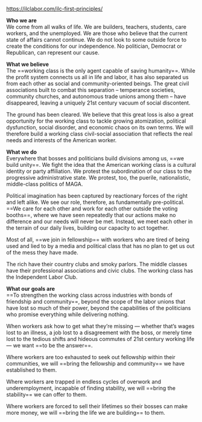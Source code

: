 https://ilclabor.com/ilc-first-principles/

**Who we are**  
We come from all walks of life. We are builders, teachers, students, care workers, and the unemployed. We are those who believe that the current state of affairs cannot continue. We do not look to some outside force to create the conditions for our independence. No politician, Democrat or Republican, can represent our cause.

**What we believe**  
The ==working class is the only agent capable of saving humanity==. While the profit system connects us all in life and labor, it has also separated us from each other as social and community-oriented beings. The great civil associations built to combat this separation – temperance societies, community churches, and autonomous trade unions among them – have disappeared, leaving a uniquely 21st century vacuum of social discontent.  
  
The ground has been cleared. We believe that this great loss is also a great opportunity for the working class to tackle growing atomization, political dysfunction, social disorder, and economic chaos on its own terms. We will therefore build a working class civil-social association that reflects the real needs and interests of the American worker.

**What we do**  
Everywhere that bosses and politicians build divisions among us, ==we build unity==. We fight the idea that the American working class is a cultural identity or party affiliation. We protest the subordination of our class to the progressive administrative state. We protest, too, the puerile, nationalistic, middle-class politics of MAGA.  
  
Political imagination has been captured by reactionary forces of the right and left alike. We see our role, therefore, as fundamentally pre-political. ==We care for each other and work for each other outside the voting booths==, where we have seen repeatedly that our actions make no difference and our needs will never be met. Instead, we meet each other in the terrain of our daily lives, building our capacity to act together.  
  
Most of all, ==we join in fellowship== with workers who are tired of being used and lied to by a media and political class that has no plan to get us out of the mess they have made.  
  
The rich have their country clubs and smoky parlors. The middle classes have their professional associations and civic clubs. The working class has the Independent Labor Club.

**What our goals are**  
==To strengthen the working class across industries with bonds of friendship and community==, beyond the scope of the labor unions that have lost so much of their power, beyond the capabilities of the politicians who promise everything while delivering nothing.  
  
When workers ask how to get what they’re missing — whether that’s wages lost to an illness, a job lost to a disagreement with the boss, or merely time lost to the tedious shifts and hideous commutes of 21st century working life — we want ==to be the answer==.  
  
Where workers are too exhausted to seek out fellowship within their communities, we will ==bring the fellowship and community== we have established to them.  
  
Where workers are trapped in endless cycles of overwork and underemployment, incapable of finding stability, we will ==bring the stability== we can offer to them.  
  
Where workers are forced to sell their lifetimes so their bosses can make more money, we will ==bring the life we are building== to them.